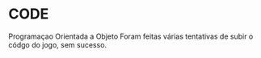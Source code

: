# CODE
Programaçao Orientada a Objeto
Foram feitas várias tentativas de subir o códgo do jogo, sem sucesso.
